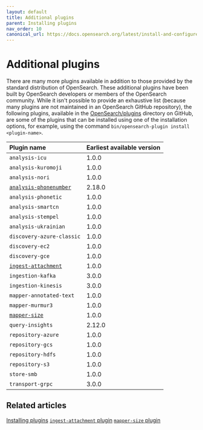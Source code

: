 ```yaml
---
layout: default
title: Additional plugins
parent: Installing plugins
nav_order: 10
canonical_url: https://docs.opensearch.org/latest/install-and-configure/additional-plugins/index/
---
```


# Additional plugins

There are many more plugins available in addition to those provided by the standard distribution of OpenSearch. These additional plugins have been built by OpenSearch developers or members of the OpenSearch community. While it isn't possible to provide an exhaustive list (because many plugins are not maintained in an OpenSearch GitHub repository), the following plugins, available in the [OpenSearch/plugins](https://github.com/opensearch-project/OpenSearch/tree/main/plugins) directory on GitHub, are some of the plugins that can be installed using one of the installation options, for example, using the command `bin/opensearch-plugin install <plugin-name>`.

| Plugin name                                                                                                            | Earliest available version |
|:---|:---|
| `analysis-icu`                                                                                                           | 1.0.0                      |
| `analysis-kuromoji`                                                                                                      | 1.0.0                      |
| `analysis-nori`                                                                                                          | 1.0.0                      |
| [`analysis-phonenumber`]({{site.url}}{{site.baseurl}}/analyzers/supported-analyzers/phone-analyzers/)                  | 2.18.0                     |
| `analysis-phonetic`                                                                                                      | 1.0.0                      |
| `analysis-smartcn`                                                                                                       | 1.0.0                      |
| `analysis-stempel`                                                                                                       | 1.0.0                      |
| `analysis-ukrainian`                                                                                                     | 1.0.0                      |
| `discovery-azure-classic`                                                                                                | 1.0.0                      |
| `discovery-ec2`                                                                                                          | 1.0.0                      |
| `discovery-gce`                                                                                                          | 1.0.0                      |
| [`ingest-attachment`]({{site.url}}{{site.baseurl}}/install-and-configure/additional-plugins/ingest-attachment-plugin/) | 1.0.0                      |
| `ingestion-kafka`                                                                                                         | 3.0.0                      |
| `ingestion-kinesis`                                                                                                       | 3.0.0                      |
| `mapper-annotated-text`                                                                                                  | 1.0.0                      |
| `mapper-murmur3`                                                                                                         | 1.0.0                      |
| [`mapper-size`]({{site.url}}{{site.baseurl}}/install-and-configure/additional-plugins/mapper-size-plugin/)             | 1.0.0                      |
| `query-insights`                                                                                                         | 2.12.0                     |
| `repository-azure`                                                                                                       | 1.0.0                      |
| `repository-gcs`                                                                                                         | 1.0.0                      |
| `repository-hdfs`                                                                                                        | 1.0.0                      |
| `repository-s3`                                                                                                          | 1.0.0                      |
| `store-smb`                                                                                                              | 1.0.0                      |
| `transport-grpc`                                                                                                         | 3.0.0                      |

## Related articles

[Installing plugins]({{site.url}}{{site.baseurl}}/install-and-configure/plugins/)
[`ingest-attachment` plugin]({{site.url}}{{site.baseurl}}/install-and-configure/additional-plugins/ingest-attachment-plugin/)
[`mapper-size` plugin]({{site.url}}{{site.baseurl}}/install-and-configure/additional-plugins/mapper-size-plugin/)

